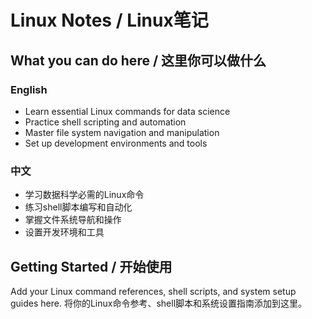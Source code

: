 # Linux Notes / Linux笔记

## What you can do here / 这里你可以做什么

### English
- Learn essential Linux commands for data science
- Practice shell scripting and automation
- Master file system navigation and manipulation
- Set up development environments and tools

### 中文
- 学习数据科学必需的Linux命令
- 练习shell脚本编写和自动化
- 掌握文件系统导航和操作
- 设置开发环境和工具

## Getting Started / 开始使用

Add your Linux command references, shell scripts, and system setup guides here.
将你的Linux命令参考、shell脚本和系统设置指南添加到这里。